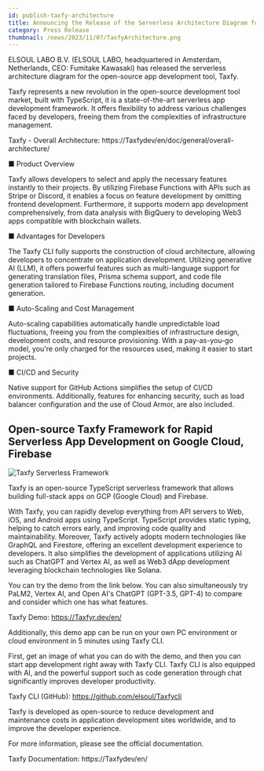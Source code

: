 ```yaml
---
id: publish-taxfy-architecture
title: Announcing the Release of the Serverless Architecture Diagram for the Open-Source App Development Tool Taxfy
category: Press Release
thumbnail: /news/2023/11/07/TaxfyArchitecture.png
---
```


ELSOUL LABO B.V. (ELSOUL LABO, headquartered in Amsterdam, Netherlands, CEO: Fumitake Kawasaki) has released the serverless architecture diagram for the open-source app development tool, Taxfy.

Taxfy represents a new revolution in the open-source development tool market, built with TypeScript, it is a state-of-the-art serverless app development framework. It offers flexibility to address various challenges faced by developers, freeing them from the complexities of infrastructure management.

Taxfy - Overall Architecture: https://Taxfydev/en/doc/general/overall-architecture/

■ Product Overview

Taxfy allows developers to select and apply the necessary features instantly to their projects. By utilizing Firebase Functions with APIs such as Stripe or Discord, it enables a focus on feature development by omitting frontend development. Furthermore, it supports modern app development comprehensively, from data analysis with BigQuery to developing Web3 apps compatible with blockchain wallets.

■ Advantages for Developers

The Taxfy CLI fully supports the construction of cloud architecture, allowing developers to concentrate on application development. Utilizing generative AI (LLM), it offers powerful features such as multi-language support for generating translation files, Prisma schema support, and code file generation tailored to Firebase Functions routing, including document generation.

■ Auto-Scaling and Cost Management

Auto-scaling capabilities automatically handle unpredictable load fluctuations, freeing you from the complexities of infrastructure design, development costs, and resource provisioning. With a pay-as-you-go model, you're only charged for the resources used, making it easier to start projects.

■ CI/CD and Security

Native support for GitHub Actions simplifies the setup of CI/CD environments. Additionally, features for enhancing security, such as load balancer configuration and the use of Cloud Armor, are also included.

## Open-source Taxfy Framework for Rapid Serverless App Development on Google Cloud, Firebase

![Taxfy Serverless Framework](/news/2023/10/28/TaxfyEN.png)

Taxfy is an open-source TypeScript serverless framework that allows building full-stack apps on GCP (Google Cloud) and Firebase.

With Taxfy, you can rapidly develop everything from API servers to Web, iOS, and Android apps using TypeScript. TypeScript provides static typing, helping to catch errors early, and improving code quality and maintainability. Moreover, Taxfy actively adopts modern technologies like GraphQL and Firestore, offering an excellent development experience to developers. It also simplifies the development of applications utilizing AI such as ChatGPT and Vertex AI, as well as Web3 dApp development leveraging blockchain technologies like Solana.

You can try the demo from the link below. You can also simultaneously try PaLM2, Vertex AI, and Open AI's ChatGPT (GPT-3.5, GPT-4) to compare and consider which one has what features.

Taxfy Demo: https://Taxfyr.dev/en/

Additionally, this demo app can be run on your own PC environment or cloud environment in 5 minutes using Taxfy CLI.

First, get an image of what you can do with the demo, and then you can start app development right away with Taxfy CLI. Taxfy CLI is also equipped with AI, and the powerful support such as code generation through chat significantly improves developer productivity.

Taxfy CLI (GitHub): https://github.com/elsoul/Taxfycli

Taxfy is developed as open-source to reduce development and maintenance costs in application development sites worldwide, and to improve the developer experience.

For more information, please see the official documentation.

Taxfy Documentation: https://Taxfydev/en/

